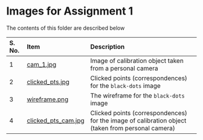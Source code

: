 # Images for Assignment 1

The contents of this folder are described below

| S. No. | Item | Description |
| :---- | :----- | :----- |
| 1 | [cam_1.jpg](./cam_1.jpg) | Image of calibration object taken from a personal camera |
| 2 | [clicked_pts.jpg](./clicked_pts.jpg) | Clicked points (correspondences) for the `black-dots` image |
| 3 | [wireframe.png](./wireframe.png) | The wireframe for the `black-dots` image |
| 4 | [clicked_pts_cam.jpg](./clicked_pts_cam.jpg) | Clicked points (correspondences) for the image of calibration object (taken from personal camera) |
